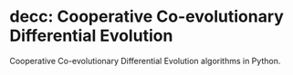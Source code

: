# decc: Cooperative Co-evolutionary Differential Evolution

Cooperative Co-evolutionary Differential Evolution algorithms in Python.
